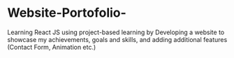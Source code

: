 # Website-Portofolio-
Learning React JS using project-based learning by Developing a website to showcase my achievements, goals and skills, and adding additional features (Contact Form, Animation etc.) 
